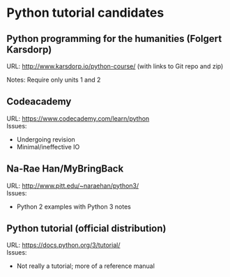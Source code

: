 # Python tutorial candidates

## Python programming for the humanities (Folgert Karsdorp)

URL: <http://www.karsdorp.io/python-course/> (with links to Git repo and zip)

Notes: Require only units 1 and 2

## Codeacademy

URL: <https://www.codecademy.com/learn/python>  
Issues:

* Undergoing revision
* Minimal/ineffective IO


## Na-Rae Han/MyBringBack

URL: <http://www.pitt.edu/~naraehan/python3/>  
Issues:

* Python 2 examples with Python 3 notes

## Python tutorial (official distribution)

URL: <https://docs.python.org/3/tutorial/>  
Issues:

* Not really a tutorial; more of a reference manual

